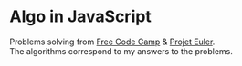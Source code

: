 # Algo in JavaScript

Problems solving from [Free Code Camp](https://www.freecodecamp.org/) & [Projet Euler](https://projecteuler.net/).  
The algorithms correspond to my answers to the problems.